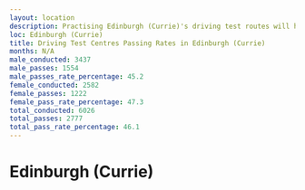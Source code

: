 ```yaml
---
layout: location
description: Practising Edinburgh (Currie)'s driving test routes will help you become more confident in your gear-changing abilities.
loc: Edinburgh (Currie)
title: Driving Test Centres Passing Rates in Edinburgh (Currie)
months: N/A
male_conducted: 3437
male_passes: 1554
male_passes_rate_percentage: 45.2
female_conducted: 2582
female_passes: 1222
female_pass_rate_percentage: 47.3
total_conducted: 6026
total_passes: 2777
total_pass_rate_percentage: 46.1
---
```


# Edinburgh (Currie)
